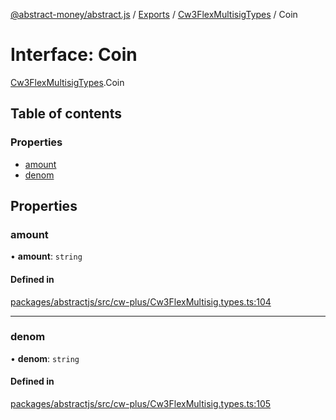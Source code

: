 [@abstract-money/abstract.js](../README.md) / [Exports](../modules.md) / [Cw3FlexMultisigTypes](../modules/Cw3FlexMultisigTypes.md) / Coin

# Interface: Coin

[Cw3FlexMultisigTypes](../modules/Cw3FlexMultisigTypes.md).Coin

## Table of contents

### Properties

- [amount](Cw3FlexMultisigTypes.Coin.md#amount)
- [denom](Cw3FlexMultisigTypes.Coin.md#denom)

## Properties

### amount

• **amount**: `string`

#### Defined in

[packages/abstractjs/src/cw-plus/Cw3FlexMultisig.types.ts:104](https://github.com/Abstract-OS/abstract.js/blob/c46b309/packages/abstractjs/src/cw-plus/Cw3FlexMultisig.types.ts#L104)

___

### denom

• **denom**: `string`

#### Defined in

[packages/abstractjs/src/cw-plus/Cw3FlexMultisig.types.ts:105](https://github.com/Abstract-OS/abstract.js/blob/c46b309/packages/abstractjs/src/cw-plus/Cw3FlexMultisig.types.ts#L105)
